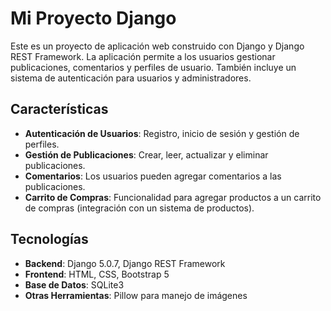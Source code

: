 # Mi Proyecto Django

Este es un proyecto de aplicación web construido con Django y Django REST Framework. La aplicación permite a los usuarios gestionar publicaciones, comentarios y perfiles de usuario. También incluye un sistema de autenticación para usuarios y administradores.

## Características

- **Autenticación de Usuarios**: Registro, inicio de sesión y gestión de perfiles.
- **Gestión de Publicaciones**: Crear, leer, actualizar y eliminar publicaciones.
- **Comentarios**: Los usuarios pueden agregar comentarios a las publicaciones.
- **Carrito de Compras**: Funcionalidad para agregar productos a un carrito de compras (integración con un sistema de productos).

## Tecnologías

- **Backend**: Django 5.0.7, Django REST Framework
- **Frontend**: HTML, CSS, Bootstrap 5
- **Base de Datos**: SQLite3
- **Otras Herramientas**: Pillow para manejo de imágenes

